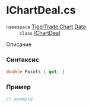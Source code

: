 
# IChartDeal.cs
`namespace` [TigerTrade.Chart](../../../../TigerTrade.Chart.md).[Data](../../../../TigerTrade.Chart/Data.md)  
&nbsp;&nbsp;&nbsp;&nbsp;&nbsp;&nbsp;&nbsp;&nbsp;&nbsp;`class` [IChartDeal](../../IChartDeal.cs.md)

Описание

### Синтаксис
```csharp
double Points { get; }
```
### Пример  
```csharp
// example
```
